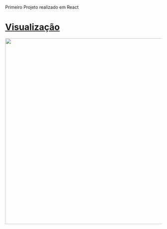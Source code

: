Primeiro Projeto realizado em React

<h1><a href="https://jhemersonlincon.github.io/">Visualização</a></h1>
<img width="600px" src="https://user-images.githubusercontent.com/85563074/149845969-92c95f9c-1daf-45b5-a820-6925c9a5a160.png"/>
